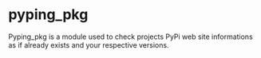 
# pyping_pkg

Pyping_pkg is a module used to check projects PyPi web site informations as if already exists and your respective versions.

